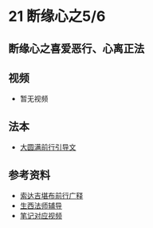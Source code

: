 # 21 断缘心之5/6 

## 断缘心之喜爱恶行、心离正法

## 视频

- 暂无视频

## 法本
- [大圆满前行引导文](/books/dymqx#p117)

## 参考资料

- [索达吉堪布前行广释](/refs/qxgs/qxgs-03xm#5喜爱恶行)
- [生西法师辅导](/refs/qxgs/fudao/qxgsfd-03xm#p1494)
- [笔记对应视频](/playlist?urls=https://box.hdcxb.net/d/禅修班/007-大圆满前行广释/007-前行广释视频/《大圆满前行》讲解第23课.mp4^35:30.4,48:43.8@《前行广释》23课（喜爱恶行、心离正法）|https://box.hdcxb.net/d/禅修班/前行辅导-智诚堪布/前行第02册22-44/大圆满前行第23课2015年06月07日.m4a^1:13:09.5,1:22:25.5@《前行广释》23课辅导（喜爱恶行、心离正法）)